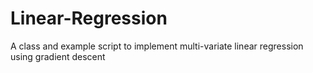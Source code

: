 # Linear-Regression
A class and example script to implement multi-variate linear regression using gradient descent
